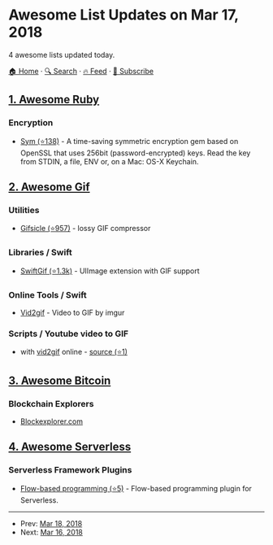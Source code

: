 # Awesome List Updates on Mar 17, 2018

4 awesome lists updated today.

[🏠 Home](/README.md) · [🔍 Search](https://www.trackawesomelist.com/search/) · [🔥 Feed](https://www.trackawesomelist.com/rss.xml) · [📮 Subscribe](https://trackawesomelist.us17.list-manage.com/subscribe?u=d2f0117aa829c83a63ec63c2f&id=36a103854c)



## [1. Awesome Ruby](/content/markets/awesome-ruby/README.md)

### Encryption

*   [Sym (⭐138)](https://github.com/kigster/sym) - A time-saving symmetric encryption gem based on OpenSSL that uses 256bit (password-encrypted) keys. Read the key from STDIN, a file, ENV or, on a Mac: OS-X Keychain.

## [2. Awesome Gif](/content/davisonio/awesome-gif/README.md)

### Utilities

*   [Gifsicle (⭐957)](https://github.com/kornelski/giflossy) - lossy GIF compressor

### Libraries / Swift

*   [SwiftGif (⭐1.3k)](https://github.com/swiftgif/SwiftGif) - UIImage extension with GIF support

### Online Tools / Swift

*   [Vid2gif](https://imgur.com/vidgif) - Video to GIF by imgur

### Scripts / Youtube video to GIF

*   with [vid2gif](https://imgur.com/vidgif) online - [source (⭐1)](https://github.com/jimgur/gif)

## [3. Awesome Bitcoin](/content/igorbarinov/awesome-bitcoin/README.md)

### Blockchain Explorers

*   [Blockexplorer.com](https://blockexplorer.com)

## [4. Awesome Serverless](/content/pmuens/awesome-serverless/README.md)

### Serverless Framework Plugins

*   [Flow-based programming (⭐5)](https://github.com/p0wl/serverless-fbp) - Flow-based programming plugin for Serverless.

---

- Prev: [Mar 18, 2018](/content/2018/03/18/README.md)
- Next: [Mar 16, 2018](/content/2018/03/16/README.md)